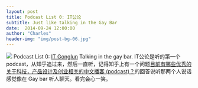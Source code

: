 ```yaml
---
layout: post
title: Podcast List 0: IT公论
subtitle: Just like talking in the Gay Bar
date:  2014-09-24 12:00:00
author: "Charles"
header-img: "img/post-bg-06.jpg"
---
```


![](http://ipn.li/upload/logo-itgonglun.png)
Podcast List 0: [IT Gonglun](http://ipn.li/itgonglun)
Talking in the gay bar.
IT公论是听的第一个podcast，从知乎追过来，然后一直听，记得知乎上有一个问题[目前有哪些优秀的关于科技，产品设计及创业相关的中文播客 (podcast)？](http://www.zhihu.com/question/24808414/answer/29055941)的回答说听那两个人说话感觉像在 Gay bar 听人聊天。看完会心一笑。
